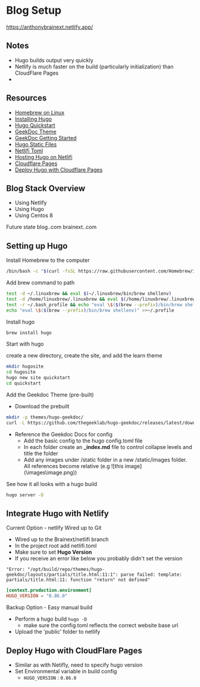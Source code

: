 # Blog Setup #

https://anthonybrainext.netlify.app/

## Notes ##

- Hugo builds output very quickly
- Netlify is much faster on the build (particularly initialization) than CloudFlare Pages
- 

## Resources ##

- [Homebrew on Linux](https://docs.brew.sh/Homebrew-on-Linux)
- [Installing Hugo](https://gohugo.io/getting-started/quick-start/)
- [Hugo Quickstart](https://gohugo.io/getting-started/quick-start/)
- [GeekDoc Theme](https://themes.gohugo.io/themes/hugo-geekdoc/)
- [GeekDoc Getting Started](https://geekdocs.de/usage/getting-started/)
- [Hugo Static Files](https://gohugo.io/content-management/static-files/)
- [Netlifi Toml](https://docs.netlify.com/configure-builds/file-based-configuration/#sample-file)
- [Hosting Hugo on Netlifi](https://gohugo.io/hosting-and-deployment/hosting-on-netlify/)
- [Cloudflare Pages](https://pages.cloudflare.com/)
- [Deploy Hugo with Cloudflare Pages](https://developers.cloudflare.com/pages/framework-guides/deploy-a-hugo-site)
  
  
## Blog Stack Overview ##

- Using Netlify
- Using Hugo
- Using Centos 8

Future state
blog.<siteurl>.com
brainext.<siteurl>.com
  
## Setting up Hugo ##

Install Homebrew to the computer

```bash
/bin/bash -c "$(curl -fsSL https://raw.githubusercontent.com/Homebrew/install/HEAD/install.sh)"
```

Add brew command to path

```bash
test -d ~/.linuxbrew && eval $(~/.linuxbrew/bin/brew shellenv)
test -d /home/linuxbrew/.linuxbrew && eval $(/home/linuxbrew/.linuxbrew/bin/brew shellenv)
test -r ~/.bash_profile && echo "eval \$($(brew --prefix)/bin/brew shellenv)" >>~/.bash_profile
echo "eval \$($(brew --prefix)/bin/brew shellenv)" >>~/.profile
```

Install hugo

```bash
brew install hugo
```

Start with hugo

create a new directory, create the site, and add the learn theme

```bash
mkdir hugosite
cd hugosite
hugo new site quickstart
cd quickstart
```

Add the Geekdoc Theme (pre-built)

- Download the prebuilt

```bash
mkdir -p themes/hugo-geekdoc/
curl -L https://github.com/thegeeklab/hugo-geekdoc/releases/latest/download/hugo-geekdoc.tar.gz | tar -xz -C themes/hugo-geekdoc/ --strip-components=1
```

- Reference the Geekdoc Docs for config
  - Add the basic config to the hugo config.toml file
  - In each folder create an **_index.md** file to control collapse levels and title the folder
  - Add any images under /static folder in a new /static/images folder. All references become relative (e.g \!\[this image\]\(\\images\\image.png\))

See how it all looks with a hugo build

```bash
hugo server -D
```

## Integrate Hugo with Netlify ##

Current Option - netlify Wired up to Git

- Wired up to the Brainext/netlifi branch
- In the project root add netlifi.toml
- Make sure to set **Hugo Version**
- If you receive an error like below you probably didn't set the version

```  
"Error: "/opt/build/repo/themes/hugo-geekdoc/layouts/partials/title.html:11:1": parse failed: template: partials/title.html:11: function "return" not defined"
```

```toml
[context.production.environment]
HUGO_VERSION = "0.86.0"
```

Backup Option - Easy manual build 

- Perform a hugo build `hugo -D`
  - make sure the config.toml reflects the correct website base url
- Upload the 'public' folder to netlify

## Deploy Hugo with CloudFlare Pages ##

- Similar as with Netifly, need to specify hugo version
- Set Environmental variable in build config
  - `HUGO_VERSION` : `0.86.0`
